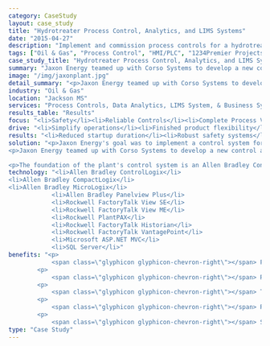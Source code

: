 ```yaml
---
category: CaseStudy
layout: case_study
title: "Hydrotreater Process Control, Analytics, and LIMS Systems"
date: "2015-04-27"
description: "Implement and commission process controls for a hydrotreating facility, provide total process visibility, LIMS system for QA/QC management, and integrate with business systems."
tags: ["Oil & Gas", "Process Control", "HMI/PLC", "1234Premier Projects"]
case_study_title: "Hydrotreater Process Control, Analytics, and LIMS Systems"
summary: "Jaxon Energy teamed up with Corso Systems to develop a new control and information system for its Jackson, MS hydrotreating plant. Jaxon leveraged Rockwell Automation's FactoryTalk software suite for robust operator control of the plant and secure remote access to real-time information."
image: "/img/jaxonplant.jpg"
detail_summary: "<p>Jaxon Energy teamed up with Corso Systems to develop a new control and information system for its Jackson, MS hydrotreating plant. Jaxon leveraged Rockwell Automation's FactoryTalk software suite for robust operator control of the plant and secure remote access to real-time information.</p><p>The control system, utilized Allen Bradley and Rockwell Automation components, giving Jaxon Energy more power and flexibility than they were able to achieve on DCS systems, at less than half the cost.</p><p>FactoryTalk Historian and VantagePoint were used to provide access to historical information, with a custom solution for material reconciliation and LIMS needs, fully integrated into Jaxon Energy's business systems.</p>"
industry: "Oil & Gas"
location: "Jackson MS"
services: "Process Controls, Data Analytics, LIMS System, & Business System Integration"
results_table: "Results"
focus: "<li>Safety</li><li>Reliable Controls</li><li>Complete Process Visibility</li>"
drive: "<li>Simplify operations</li><li>Finished product flexibility</li><li>Material accountability</li>"
results: "<li>Reduced startup duration</li><li>Robust safety systems</li><li>Completely integrated operations</li>"
solution: "<p>Jaxon Energy's goal was to implement a control system for their new hydrotreating facility in Jackson MS. The solution had to meet their operational requirements: flexibility to process many different types of raw material, remote access to the facility from their corporate headquarters, and historical data collection with powerful data analysis tools, all while being fully integrated with their corporate business systems.</p>
<p>Jaxon Energy teamed up with Corso Systems to develop a new control and information system for its Jackson, MS hydrotreating plant. Jaxon leveraged Rockwell Automation's FactoryTalk software suite for robust operator control of the plant and secure remote access to real-time information.</p>

<p>The foundation of the plant's control system is an Allen Bradley ControlLogix PLC utilizing PlantPAX add-on instructions, a process gas treatment system controlled by an Allen Bradley CompactLogix PLC, and a waste disposal system controlled by an Allen Bradley MicroLogix PLC. FactoryTalk View SE using PlantPAX graphics gives operators an interface to monitor and control the plant, with FactoryTalk ViewPoint providing remote access from to the plant from Jaxon's Reno NV headquarters. FactoryTalk Historian combined with FactoryTalk VantagePoint gathers control-system data from the process, and displays a comprehensive and contextualized picture of process conditions. Corso Systems developed a custom solution utilizing Microsoft's ASP.NET MVC platform. This system was designed to allow operators to track incoming raw material and outgoing finished product shipments, including quality information. Combined with the control system, this provides an end-to-end account of the location and quality of every drop of material in the facility at any given time.</p>"
technology: "<li>Allen Bradley ControlLogix</li>
<li>Allen Bradley CompactLogix</li>
<li>Allen Bradley MicroLogix</li>
            <li>Allen Bradley Panelview Plus</li>
            <li>Rockwell FactoryTalk View SE</li>
            <li>Rockwell FactoryTalk View ME</li>
            <li>Rockwell PlantPAX</li>
            <li>Rockwell FactoryTalk Historian</li>
            <li>Rockwell FactoryTalk VantagePoint</li>
            <li>Microsoft ASP.NET MVC</li>
            <li>SQL Server</li>"
benefits: "<p>
	        <span class=\"glyphicon glyphicon-chevron-right\"></span> Plant can be safely operated by both experienced operators and those new to Oil & Gas</p>
	    <p>
	     	<span class=\"glyphicon glyphicon-chevron-right\"></span> Robust controls using Rockwell PLCs and HMI software</p>
	    <p>
	        <span class=\"glyphicon glyphicon-chevron-right\"></span> Total process visibility with trending, analytics, and reporting for upwards of 300 I/O points</p>
	    <p>
			<span class=\"glyphicon glyphicon-chevron-right\"></span> Remote access to system supports operational requirements, enabling management of multiple facilities</p>
		<p>
			<span class=\"glyphicon glyphicon-chevron-right\"></span> Startup duration and maintenance requirements minimized with up-front engineering and development time</p>"
type: "Case Study"
---
```




